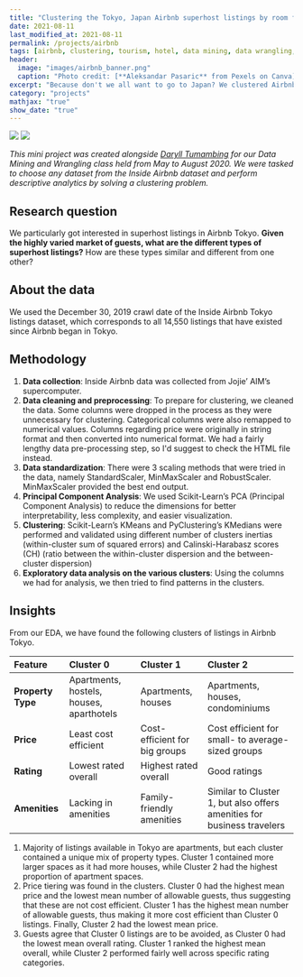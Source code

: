```yaml
---
title: "Clustering the Tokyo, Japan Airbnb superhost listings by room features, booking, and review features"
date: 2021-08-11
last_modified_at: 2021-08-11
permalink: /projects/airbnb
tags: [airbnb, clustering, tourism, hotel, data mining, data wrangling, exploratory data analysis, dimensionality reduction]
header:
  image: "images/airbnb_banner.png"
  caption: "Photo credit: [**Aleksandar Pasaric** from Pexels on Canva](https://www.pexels.com/@apasaric)"
excerpt: "Because don't we all want to go to Japan? We clustered Airbnb superhost listings."
category: "projects"
mathjax: "true"
show_date: "true"
---
```


[![](https://img.shields.io/badge/Jupyter-View_Notebook-F37626?logo=jupyter)](https://github.com/nkespiritu/dmw-mp3/blob/8ad9e74b499ad35ea6817f470ad592028d20c59f/T2_LT6A_DMW_MP3.ipynb)     [![](https://img.shields.io/badge/Github-View_HTML-181717?logo=github)](https://github.com/nkespiritu/dmw-mp3/blob/97bb96b17b0aa2bcf5b92653b5cd9b9e35932b37/T2_LT6A_DMW_MP3.html)

*This mini project was created alongside [Daryll Tumambing](https://www.linkedin.com/in/daryll-tumambing/) for our Data Mining and Wrangling class held from May to August 2020. We were tasked to choose any dataset from the Inside Airbnb dataset and perform descriptive analytics by solving a clustering problem.*

## Research question

We particularly got interested in superhost listings in Airbnb Tokyo. **Given the highly varied market of guests, what are the different types of superhost listings?** How are these types similar and different from one other? 

## About the data

We used the December 30, 2019 crawl date of the Inside Airbnb Tokyo listings dataset, which corresponds to all 14,550 listings that have existed since Airbnb began in Tokyo. 

## Methodology

1. **Data collection**: Inside Airbnb data was collected from Jojie’ AIM’s supercomputer.
2. **Data cleaning and preprocessing**: To prepare for clustering, we cleaned the data. Some columns were dropped in the process as they were unnecessary for clustering. Categorical columns were also remapped to numerical values. Columns regarding price were originally in string format and then converted into numerical format. We had a fairly lengthy data pre-processing step, so I'd suggest to check the HTML file instead.
3. **Data standardization**: There were 3 scaling methods that were tried in the data, namely StandardScaler, MinMaxScaler and RobustScaler. MinMaxScaler provided the best end output.
4. **Principal Component Analysis**: We used Scikit-Learn’s PCA (Principal Component Analysis) to reduce the dimensions for better interpretability, less complexity, and easier visualization.
5. **Clustering**: Scikit-Learn’s KMeans and PyClustering’s KMedians were performed and validated using different number of clusters inertias (within-cluster sum of squared errors) and Calinski-Harabasz scores (CH) (ratio between the within-cluster dispersion and the between-cluster dispersion)
6. **Exploratory data analysis on the various clusters**: Using the columns we had for analysis, we then tried to find patterns in the clusters.

## Insights

From our EDA, we have found the following clusters of listings in Airbnb Tokyo.

|Feature|Cluster 0|Cluster 1|Cluster 2| 
|:-     |:-|:-|:-|  
|**Property Type**| Apartments, hostels, houses, aparthotels| Apartments, houses| Apartments, houses, condominiums|
|**Price**|Least cost efficient|Cost-efficient for big groups|Cost efficient for small- to average-sized groups|
|**Rating**|Lowest rated overall|Highest rated overall|Good ratings| 
|**Amenities**|Lacking in amenities|Family-friendly amenities|Similar to Cluster 1, but also offers amenities for business travelers|

1. Majority of listings available in Tokyo are apartments, but each cluster contained a unique mix of property types. Cluster 1 contained more larger spaces as it had more houses, while Cluster 2 had the highest proportion of apartment spaces.
2. Price tiering was found in the clusters. Cluster 0 had the highest mean price and the lowest mean number of allowable guests, thus suggesting that these are not cost efficient. Cluster 1 has the highest mean number of allowable guests, thus making it more cost efficient than Cluster 0 listings. Finally, Cluster 2 had the lowest mean price.
3. Guests agree that Cluster 0 listings are to be avoided, as Cluster 0 had the lowest mean overall rating. Cluster 1 ranked the highest mean overall, while Cluster 2 performed fairly well across specific rating categories.